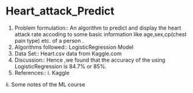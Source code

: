 # Heart_attack_Predict
1.  Problem formulation::
  An algorithm to predict and display the heart attack rate accoding to some basic information 
  like age,sex,cp(chest pain type) etc. of a person . 
2.  Algorithms followed::
  LogisticRegression Model 
3. Data Set::
  Heart.csv data from Kaggle.com 
4. Discussion::
  Hence ,we  found that the accuracy of the using LogisticRegression is 84.7% or 85%. 
5. References:: 
  i.  Kaggle
  
  ii. Some notes of the ML course
